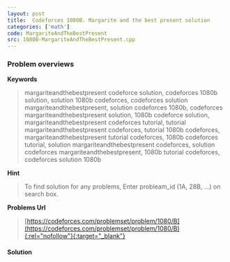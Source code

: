 ```yaml
---
layout: post
title:  Codeforces 1080B. Margarite and the best present solution
categories: ['math']
code: MargariteAndTheBestPresent
src: 1080B-MargariteAndTheBestPresent.cpp
---
```

### **Problem overviews**

**Keywords**
> margariteandthebestpresent codeforce solution, codeforces 1080b solution, solution 1080b codeforces, codeforces solution margariteandthebestpresent, solution codeforces 1080b, codeforces margariteandthebestpresent solution, 1080b codeforce solution, margariteandthebestpresent codeforces tutorial, tutorial margariteandthebestpresent codeforces, tutorial 1080b codeforces, margariteandthebestpresent tutorial codeforces, 1080b codeforces tutorial, solution margariteandthebestpresent codeforces, solution codeforces margariteandthebestpresent, 1080b tutorial codeforces, codeforces solution 1080b

**Hint**
> To find solution for any problems, Enter probleam_id (1A, 28B, ...) on search box. 

**Problems Url**
> [https://codeforces.com/problemset/problem/1080/B](https://codeforces.com/problemset/problem/1080/B){:rel="nofollow"}{:target="_blank"}

#### **Solution**



